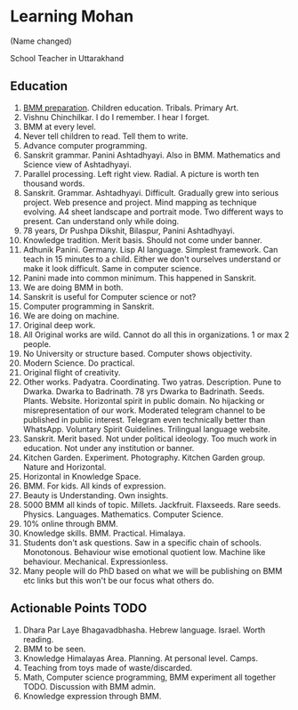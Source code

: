 # Learning Mohan

(Name changed) 

School Teacher in Uttarakhand

## Education
1. [BMM preparation](https://nehalsin.github.io/beautifulmindmaps/). Children education. Tribals. Primary Art. 
 2. Vishnu Chinchilkar. I do I remember. I hear I forget. 
 3. BMM at every level. 
 4. Never tell children to read. Tell them to write. 
 5. Advance computer programming. 
 6. Sanskrit grammar. Panini Ashtadhyayi. Also in BMM. Mathematics and Science view of Ashtadhyayi. 
 7. Parallel processing. Left right view. Radial. A picture is worth ten thousand words. 
8. Sanskrit. Grammar. Ashtadhyayi. Difficult. Gradually grew into serious project. Web presence and project. Mind mapping as technique evolving. A4 sheet landscape and portrait mode. Two different ways to present. Can understand only while doing. 
9. 78 years, Dr Pushpa Dikshit, Bilaspur, Panini Ashtadhyayi. 
10. Knowledge tradition. Merit basis. Should not come under banner. 
11. Adhunik Panini. Germany. Lisp AI language. Simplest framework. Can teach in 15 minutes to a child. Either we don't ourselves understand or make it look difficult. Same in computer science. 
12. Panini made into common minimum. This happened in Sanskrit. 
13. We are doing BMM in both. 
14. Sanskrit is useful for Computer science or not? 
15. Computer programming in Sanskrit. 
16. We are doing on machine. 
17. Original deep work. 
18. All Original works are wild. Cannot do all this in organizations. 1 or max 2 people. 
19. No University or structure based. Computer shows objectivity. 
20. Modern Science. Do practical. 
21. Original flight of creativity. 
22. Other works. Padyatra. Coordinating. Two yatras. Description. Pune to Dwarka. Dwarka to Badrinath. 78 yrs Dwarka to Badrinath. Seeds. Plants. Website. Horizontal spirit in public domain. No hijacking or misrepresentation of our work. Moderated telegram channel to be published in public interest. Telegram even technically better than WhatsApp. Voluntary Spirit Guidelines. Trilingual language website. 
23. Sanskrit. Merit based. Not under political ideology. Too much work in education. Not under any institution or banner. 
24. Kitchen Garden. Experiment. Photography. Kitchen Garden group. Nature and Horizontal. 
25. Horizontal in Knowledge Space. 
26. BMM. For kids. All kinds of expression. 
27. Beauty is Understanding. Own insights. 
28. 5000 BMM all kinds of topic. Millets. Jackfruit. Flaxseeds. Rare seeds. Physics. Languages. Mathematics. Computer Science. 
29. 10% online through BMM. 
30. Knowledge skills. BMM. Practical. Himalaya. 
31. Students don't ask questions. Saw in a specific chain of schools. Monotonous. Behaviour wise emotional quotient low. Machine like behaviour. Mechanical. Expressionless. 
32. Many people will do PhD based on what we will be publishing on BMM etc links but this won't be our focus what others do. 

## Actionable Points TODO
1. Dhara Par Laye Bhagavadbhasha. Hebrew language. Israel. Worth reading. 
 2. BMM to be seen. 
 3. Knowledge Himalayas Area. Planning. At personal level. Camps. 
 4. Teaching from toys made of waste/discarded.
 5. Math, Computer science programming, BMM experiment all together TODO. Discussion with BMM admin.  
 6. Knowledge expression through BMM. 
 

